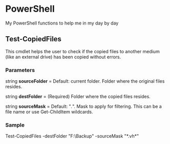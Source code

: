 # PowerShell
My PowerShell functions to help me in my day by day

## Test-CopiedFiles

This cmdlet helps the user to check if the copied files to another medium (like an external drive) has been copied without errors.

### Parameters

string **sourceFolder** = Default: current folder. Folder where the original files resides.

string **destFolder** = (Required) Folder where the copied files resides.

string **sourceMask** = Default: "*.*". Mask to apply for filtering. This can be a file name or use Get-ChildItem wildcards.

### Sample

Test-CopiedFiles -destFolder "F:\Backup\" -sourceMask "\*.vh\*"
